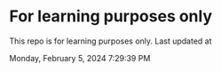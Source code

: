 # For learning purposes only
This repo is for learning purposes only.
Last updated at

Monday, February 5, 2024 7:29:39 PM

